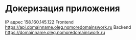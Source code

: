 # Докеризация приложения

IP адрес 158.160.145.122 
Frontend https://api.domainname.oleg.nomoredomainswork.ru 
Backend https://domainname.oleg.nomoredomainswork.ru